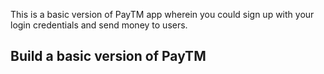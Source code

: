 This is a basic version of PayTM app wherein you could sign up with your login credentials and send money to users.
## Build a basic version of PayTM
